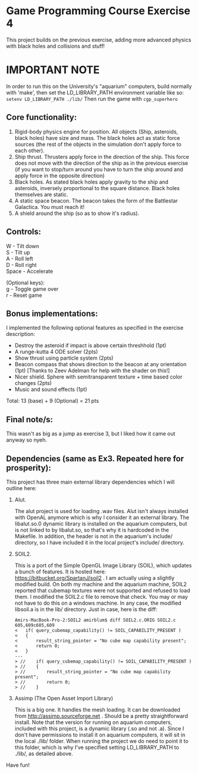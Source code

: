 # Game Programming Course Exercise 4

This project builds on the previous exercise, adding more advanced physics with black holes and collisions and stuff!

IMPORTANT NOTE
==============
In order to run this on the University's "aquarium" computers, build normally with 'make', then set the LD_LIBRARY_PATH environment variable like so:
`setenv LD_LIBRARY_PATH ./lib/`
Then run the game with `cgp_superhero`

Core functionality:
------------------
1. Rigid-body physics engine for position. All objects (Ship, asteroids, black holes) have size and mass. The black holes act as static force sources (the rest of the objects in the simulation don't apply force to each other).
2. Ship thrust. Thrusters apply force in the direction of the ship. This force does not move with the direction of the ship as in the previous exercise (if you want to stop/turn around you have to turn the ship around and apply force in the opposite direction)
3. Black holes. As stated black holes apply gravity to the ship and asteroids, inversely proportional to the square distance. Black holes themselves are static.
4. A static space beacon. The beacon takes the form of the Battlestar Galactica. You must reach it!
5. A shield around the ship (so as to show it's radius).

Controls:
---------
W - Tilt down  
S - Tilt up  
A - Roll left  
D - Roll right  
Space - Accelerate

(Optional keys):  
g - Toggle game over  
r - Reset game

Bonus implementations:
-------------------------
I implemented the following optional features as specified in the exercise description:
* Destroy the asteroid if impact is above certain threshhold (1pt)
* A runge-kutta 4 ODE solver (2pts)
* Show thrust using particle system (2pts)
* Beacon compass that shows direction to the beacon at any orientation (1pt) [Thanks to Zeev Adelman for help with the shader on this!]
* Nicer shield. Sphere with semitransparent texture + time based color changes (2pts)
* Music and sound effects (1pt)

Total: 13 (base) + 9 (Optional) = 21 pts

Final note/s:
-------------
This wasn't as big as a jump as exercise 3, but I liked how it came out anyway so nyeh.

Dependencies (same as Ex3. Repeated here for prosperity):
---------------------------------------------------------
This project has three main external library dependencies which I will outline here:

1. Alut.

   The alut project is used for loading .wav files. Alut isn't always installed with OpenAL anymore which is why I consider it an external library. The libalut.so.0 dynamic library is installed on the aquarium computers, but is not linked to by libalut.so, so that's why it is hardcoded in the Makefile. In addition, the header is not in the aquarium's include/ directory, so I have included it in the local project's include/ directory.

2. SOIL2.

   This is a port of the Simple OpenGL Image Library (SOIL), which updates a bunch of features. It is hosted here: https://bitbucket.org/SpartanJ/soil2 . I am actually using a slightly modified build. On both my machine and the aquarium machine, SOIL2 reported that cubemap textures were not supported and refused to load them. I modified the SOIL2.c file to remove that check. You may or may not have to do this on a windows machine. In any case, the modified libsoil.a is in the lib/ directory. Just in case, here is the diff:
   
    ```
    Amirs-MacBook-Pro-2:SOIL2 amirblum$ diff SOIL2.c.ORIG SOIL2.c
    605,609c605,609
    < 	if( query_cubemap_capability() != SOIL_CAPABILITY_PRESENT )
    < 	{
    < 		result_string_pointer = "No cube map capability present";
    < 		return 0;
    < 	}
    ---
    > //	if( query_cubemap_capability() != SOIL_CAPABILITY_PRESENT )
    > //	{
    > //		result_string_pointer = "No cube map capability present";
    > //		return 0;
    > //	}
    ```
    
3. Assimp (The Open Asset Import Library)

   This is a big one. It handles the mesh loading. It can be downloaded from http://assimp.sourceforge.net . Should be a pretty straightforward install. Note that the version for running on aquarium computers, included with this project, is a dynamic library (.so and not .a). Since I don't have permissions to install it on aquarium computers, it will sit in the local ./lib/ folder. When running the project we do need to point it to this folder, which is why I've specified setting LD_LIBRARY_PATH to ./lib/, as detailed above.


Have fun!
